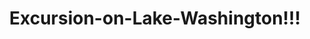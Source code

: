 ---
layout: blog
title: Excursion-on-Lake-Washington!!!
category: blog
lat: 47.58925
lng: -122.21577
altitude: 10.2
image: https://s3-us-west-2.amazonaws.com/worldcup14/2014-07-19 15:03:05 PDT.jpg
observation: 20140719150305PDT
---